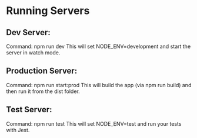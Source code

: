# Running Servers

## Dev Server:
Command: npm run dev
This will set NODE_ENV=development and start the server in watch mode.

## Production Server:
Command: npm run start:prod
This will build the app (via npm run build) and then run it from the dist folder.

## Test Server:
Command: npm run test
This will set NODE_ENV=test and run your tests with Jest.
